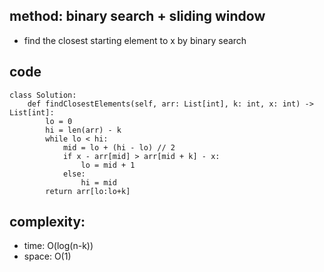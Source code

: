 ## method: binary search + sliding window
- find the closest starting element to x by binary search

## code
```
class Solution:
    def findClosestElements(self, arr: List[int], k: int, x: int) -> List[int]:
        lo = 0
        hi = len(arr) - k
        while lo < hi:
            mid = lo + (hi - lo) // 2
            if x - arr[mid] > arr[mid + k] - x:
                lo = mid + 1
            else:
                hi = mid
        return arr[lo:lo+k]
```

## complexity:
- time: O(log(n-k))
- space: O(1)

